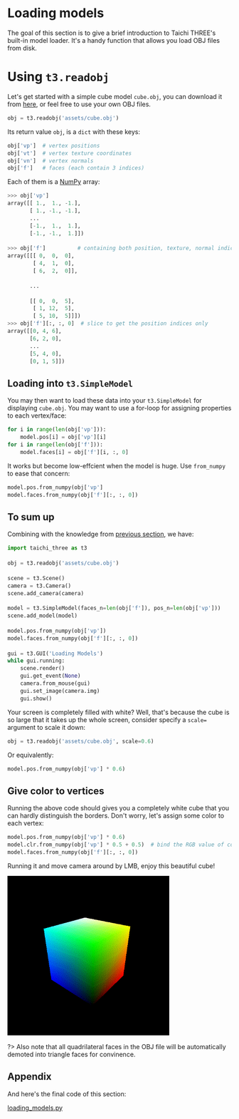 # Loading models

The goal of this section is to give a brief introduction to Taichi THREE's built-in model loader.
It's a handy function that allows you load OBJ files from disk.


# Using `t3.readobj`

Let's get started with a simple cube model ``cube.obj``, you can download it from [here](cube.obj), or feel free to use your own OBJ files.

```py
obj = t3.readobj('assets/cube.obj')
```

Its return value ``obj``, is a ``dict`` with these keys:

```py
obj['vp']  # vertex positions
obj['vt']  # vertex texture coordinates
obj['vn']  # vertex normals
obj['f']   # faces (each contain 3 indices)
```

Each of them is a [NumPy](www.numpy.org) array:

```py
>>> obj['vp']
array([[ 1.,  1., -1.],
       [ 1., -1., -1.],
       ...
       [-1.,  1.,  1.],
       [-1., -1.,  1.]])

>>> obj['f']          # containing both position, texture, normal indices, not what we want for t3.SimpleModel.faces
array([[[ 0,  0,  0],
        [ 4,  1,  0],
        [ 6,  2,  0]],

       ...

       [[ 0,  0,  5],
        [ 1, 12,  5],
        [ 5, 10,  5]]])
>>> obj['f'][:, :, 0]  # slice to get the position indices only
array([[0, 4, 6],
       [6, 2, 0],
       ...
       [5, 4, 0],
       [0, 1, 5]])
```

## Loading into `t3.SimpleModel`

You may then want to load these data into your `t3.SimpleModel` for displaying ``cube.obj``.
You may want to use a for-loop for assigning properties to each vertex/face:

```py
for i in range(len(obj['vp'])):
    model.pos[i] = obj['vp'][i]
for i in range(len(obj['f'])):
    model.faces[i] = obj['f'][i, :, 0]
```

It works but become low-effcient when the model is huge. Use ``from_numpy`` to ease that concern:

```py
model.pos.from_numpy(obj['vp']
model.faces.from_numpy(obj['f'][:, :, 0])
```

## To sum up

Combining with the knowledge from [previous section](hello_triangle.md), we have:

```py
import taichi_three as t3

obj = t3.readobj('assets/cube.obj')

scene = t3.Scene()
camera = t3.Camera()
scene.add_camera(camera)

model = t3.SimpleModel(faces_n=len(obj['f']), pos_n=len(obj['vp']))
scene.add_model(model)

model.pos.from_numpy(obj['vp'])
model.faces.from_numpy(obj['f'][:, :, 0])

gui = t3.GUI('Loading Models')
while gui.running:
    scene.render()
    gui.get_event(None)
    camera.from_mouse(gui)
    gui.set_image(camera.img)
    gui.show()
```

Your screen is completely filled with white? Well, that's because the cube is so large that it takes up the whole screen, consider specify a `scale=` argument to scale it down:

```py
obj = t3.readobj('assets/cube.obj', scale=0.6)
```

Or equivalently:

```py
model.pos.from_numpy(obj['vp'] * 0.6)
```

## Give color to vertices

Running the above code should gives you a completely white cube that you can hardly distinguish the borders.
Don't worry, let's assign some color to each vertex:

```py
model.pos.from_numpy(obj['vp'] * 0.6)
model.clr.from_numpy(obj['vp'] * 0.5 + 0.5)  # bind the RGB value of color with XYZ value of the vertex position for convinence
model.faces.from_numpy(obj['f'][:, :, 0])
```

Running it and move camera around by LMB, enjoy this beautiful cube!

![1_1](1_1.gif)

?> Also note that all quadrilateral faces in the OBJ file will be automatically demoted into triangle faces for convinence.


## Appendix

And here's the final code of this section:

[loading_models.py](/_media/loading_models.py ':include :type=code')